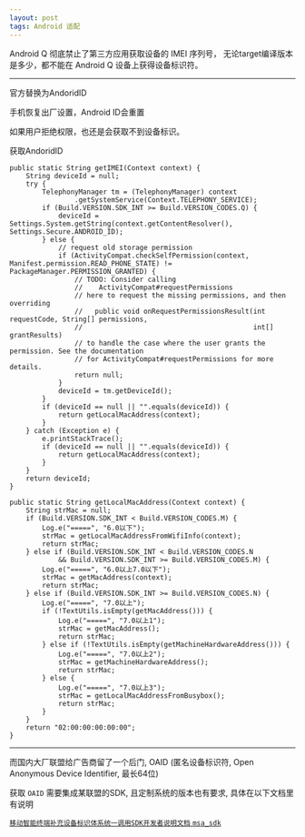```yaml
---
layout: post
tags: Android 适配
---
```


Android Q 彻底禁止了第三方应用获取设备的 IMEI 序列号，
无论target编译版本是多少，都不能在 Android Q 设备上获得设备标识符。

---

官方替换为AndoridID

手机恢复出厂设置，Android ID会重置

如果用户拒绝权限，也还是会获取不到设备标识。

获取AndoridID

```
public static String getIMEI(Context context) {
	String deviceId = null;
	try {
		TelephonyManager tm = (TelephonyManager) context
				.getSystemService(Context.TELEPHONY_SERVICE);
		if (Build.VERSION.SDK_INT >= Build.VERSION_CODES.Q) {
			deviceId = Settings.System.getString(context.getContentResolver(), Settings.Secure.ANDROID_ID);
		} else {
			// request old storage permission
			if (ActivityCompat.checkSelfPermission(context, Manifest.permission.READ_PHONE_STATE) != PackageManager.PERMISSION_GRANTED) {
				// TODO: Consider calling
				//    ActivityCompat#requestPermissions
				// here to request the missing permissions, and then overriding
				//   public void onRequestPermissionsResult(int requestCode, String[] permissions,
				//                                          int[] grantResults)
				// to handle the case where the user grants the permission. See the documentation
				// for ActivityCompat#requestPermissions for more details.
				return null;
			}
			deviceId = tm.getDeviceId();
		}
		if (deviceId == null || "".equals(deviceId)) {
			return getLocalMacAddress(context);
		}
	} catch (Exception e) {
		e.printStackTrace();
		if (deviceId == null || "".equals(deviceId)) {
			return getLocalMacAddress(context);
		}
	}
	return deviceId;
}
```

```
public static String getLocalMacAddress(Context context) {
	String strMac = null;
	if (Build.VERSION.SDK_INT < Build.VERSION_CODES.M) {
		Log.e("=====", "6.0以下");
		strMac = getLocalMacAddressFromWifiInfo(context);
		return strMac;
	} else if (Build.VERSION.SDK_INT < Build.VERSION_CODES.N
			&& Build.VERSION.SDK_INT >= Build.VERSION_CODES.M) {
		Log.e("=====", "6.0以上7.0以下");
		strMac = getMacAddress(context);
		return strMac;
	} else if (Build.VERSION.SDK_INT >= Build.VERSION_CODES.N) {
		Log.e("=====", "7.0以上");
		if (!TextUtils.isEmpty(getMacAddress())) {
			Log.e("=====", "7.0以上1");
			strMac = getMacAddress();
			return strMac;
		} else if (!TextUtils.isEmpty(getMachineHardwareAddress())) {
			Log.e("=====", "7.0以上2");
			strMac = getMachineHardwareAddress();
			return strMac;
		} else {
			Log.e("=====", "7.0以上3");
			strMac = getLocalMacAddressFromBusybox();
			return strMac;
		}
	}
	return "02:00:00:00:00:00";
}
```

---

而国内大厂联盟给广告商留了一个后门, OAID (匿名设备标识符, Open Anonymous Device Identifier, 最长64位)

获取 `OAID` 需要集成某联盟的SDK, 且定制系统的版本也有要求, 具体在以下文档里有说明

[`移动智能终端补充设备标识体系统一调用SDK开发者说明文档` `msa_sdk`](http://www.msa-alliance.cn/col.jsp?id=120)
